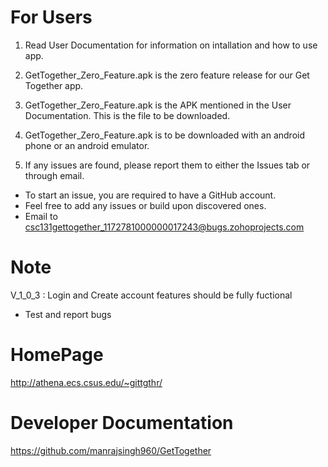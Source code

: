 # For Users
1. Read User Documentation for information on intallation and how to use app.

2. GetTogether_Zero_Feature.apk is the zero feature release for our Get Together app. 

3. GetTogether_Zero_Feature.apk is the APK mentioned in the User Documentation. This is the file to be downloaded.  

4. GetTogether_Zero_Feature.apk is to be downloaded with an android phone or an android emulator. 

5. If any issues are found, please report them to either the Issues tab or through email.
  - To start an issue, you are required to have a GitHub account.
  - Feel free to add any issues or build upon discovered ones.
  - Email to csc131gettogether_1172781000000017243@bugs.zohoprojects.com

# Note

V_1_0_3 : Login and Create account features should be fully fuctional 
  - Test and report bugs 

# HomePage
http://athena.ecs.csus.edu/~gittgthr/

# Developer Documentation
https://github.com/manrajsingh960/GetTogether
